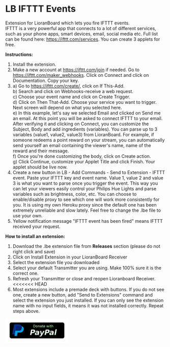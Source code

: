 # LB IFTTT Events
 Extension for LioranBoard which lets you fire IFTTT events.  
IFTTT is a very powerful app that connects to a lot of different services, such as your phone apps, smart devices, email, social media etc. Full list can be found here: https://ifttt.com/services. You can create 3 applets for free.  
   
**Instructions:**      
1. Install the extension.  
2. Make a new account at https://ifttt.com/join if needed. Go to https://ifttt.com/maker_webhooks. Click on Connect and click on Documentation. Copy your key.  
3. a) Go to https://ifttt.com/create/, click on If This-Add.  
b) Search and click on Webhooks-receive a web request.   
c) Choose your event name and click on Create Trigger.   
d) Click on Then That-Add. Choose your service you want to trigger. Next screen will depend on what you selected here.   
e) In this example, let's say we selected Email and clicked on Send me an email. At this point you will be asked to connect IFTTT to your email.  After verifying it and clicking on Connect, you can customize the Subject, Body and add ingredients (variables). You can parse up to 3 variables (value1, value2, value3) from LioranBoard. For example, if someone redeems a point reward on your stream, you can automatically send yourself an email containing the viewer's name, name of the reward and their message.   
f) Once you're done customizing the body, click on Create action.   
g) Click Continue, customize your Applet Title and click Finish. Your applet should be live now.   
4. Create a new button in LB - Add Commands - Send to Extension - IFTTT event. Paste your IFTTT key and event name. Value 1, value 2 and value 3 is what you want to parse once you trigger the event. This way you can let your viewers easily control your Philips Hue Lights and parse variables such as brightness, color, etc. You can choose to enable/disable proxy to see which one will work more consistently for you. It is using my own Heroku proxy since the default one has been extremely unreliable and slow lately. Feel free to change the .lbe file to use your own.
5. Yellow notification message "IFTTT event has been fired" means IFTTT received your request.   




**How to install an extension:**
1. Download the .lbe extension file from **Releases** section (please do not right click and save) 
2. Click on Install Extension in your LioranBoard Receiver
3. Select the extension file you downloaded 
4. Select your default Transmitter you are using. Make 100% sure it is the correct one. 
5. Refresh your Transmitter or close and reopen Lioranboard Receiver. 
<<<<<<< HEAD
6. Most extensions include a premade deck with buttons. If you do not see one, create a new button, add "Send to Extensions" command and select the extension you just installed. If you can only see the extension name with no input fields, it means it was not installed correctly. Repeat steps above.    


[![](https://github.com/christinna9031/LioranBoard-Files/blob/main/img/paypal.png?raw=true)](https://www.paypal.com/cgi-bin/webscr?cmd=_s-xclick&hosted_button_id=3YWXYQE3HKWHQ)
